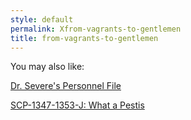 ```yaml
---
style: default
permalink: Xfrom-vagrants-to-gentlemen
title: from-vagrants-to-gentlemen
---
```

You may also like:

[Dr. Severe's Personnel File](http://scp-wiki.net/dr-severe-s-personnel-file)

[SCP-1347-1353-J: What a Pestis](http://scp-wiki.net/scp-1347-1353-j)
